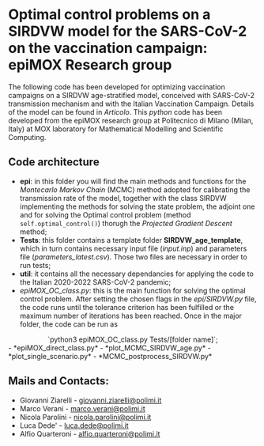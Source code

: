 # Optimal control problems on a SIRDVW model for the SARS-CoV-2 on the vaccination campaign: epiMOX Research group

The following code has been developed for optimizing vaccination campaigns on a SIRDVW age-stratified model, conceived with SARS-CoV-2 transmission mechanism and with the Italian Vaccination Campaign. Details of the model can be found in *Articolo*.
This *python* code has been developed from the epiMOX research group at Politecnico di Milano (Milan, Italy) at MOX laboratory for Mathematical Modelling and Scientific Computing.

Code architecture
--
- **epi**: in this folder you will find the main methods and functions for the *Montecarlo Markov Chain* (MCMC) method adopted for calibrating the transmission rate of the model, together with the class SIRDVW implementing the methods for solving the state problem, the adjoint one and for solving the Optimal control problem (method `self.optimal_control()`) thorugh the *Projected Gradient Descent* method;
- **Tests**: this folder contains a template folder **SIRDVW_age_template**, which in turn contains necessary input file (*input.inp*) and parameters file (*parameters_latest.csv*). Those two files are necessary in order to run tests;
- **util**: it contains all the necessary dependancies for applying the code to the Italian 2020-2022 SARS-CoV-2 pandemic;
- *epiMOX_OC_class.py*: this is the main function for solving the optimal control problem. After setting the chosen flags in the *epi/SIRDVW.py* file, the code runs until the tolerance criterion has been fulfilled or the maximum number of iterations has been reached. Once in the major folder, the code can be run as

<center> `python3 epiMOX_OC_class.py Tests/[folder name]`; </center>
- *epiMOX_direct_class.py*
- *plot_MCMC_SIRDVW_age.py*
- *plot_single_scenario.py*
- *MCMC_postprocess_SIRDVW.py*

Mails and Contacts:
--
- Giovanni Ziarelli - giovanni.ziarelli@polimi.it
- Marco Verani - marco.verani@polimi.it
- Nicola Parolini - nicola.parolini@polimi.it
- Luca Dede' - luca.dede@polimi.it
- Alfio Quarteroni - alfio.quarteroni@polimi.it



